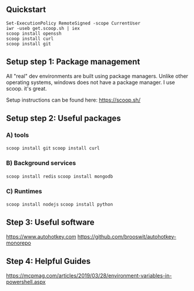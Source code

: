 ## Quickstart
```
Set-ExecutionPolicy RemoteSigned -scope CurrentUser
iwr -useb get.scoop.sh | iex
scoop install openssh
scoop install curl
scoop install git
```

## Setup step 1: Package management

All "real" dev environments are built using package managers. Unlike other operating systems, windows does not have a package manager. I use scoop. it's great.

Setup instructions can be found here: https://scoop.sh/

## Setup step 2: Useful packages

### A) tools
`scoop install git`
`scoop install curl`

### B) Background services
`scoop install redis`
`scoop install mongodb`

### C) Runtimes
`scoop install nodejs`
`scoop install python`

## Step 3: Useful software
https://www.autohotkey.com
https://github.com/brooswit/autohotkey-monorepo

## Step 4: Helpful Guides
https://mcpmag.com/articles/2019/03/28/environment-variables-in-powershell.aspx
